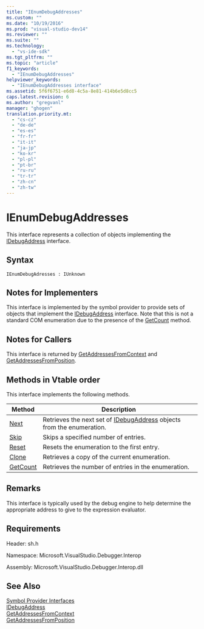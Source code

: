 ```yaml
---
title: "IEnumDebugAddresses"
ms.custom: ""
ms.date: "10/19/2016"
ms.prod: "visual-studio-dev14"
ms.reviewer: ""
ms.suite: ""
ms.technology: 
  - "vs-ide-sdk"
ms.tgt_pltfrm: ""
ms.topic: "article"
f1_keywords: 
  - "IEnumDebugAddresses"
helpviewer_keywords: 
  - "IEnumDebugAddresses interface"
ms.assetid: 5f6f6751-e6d8-4c5a-8e81-414b6e5d8cc5
caps.latest.revision: 6
ms.author: "gregvanl"
manager: "ghogen"
translation.priority.mt: 
  - "cs-cz"
  - "de-de"
  - "es-es"
  - "fr-fr"
  - "it-it"
  - "ja-jp"
  - "ko-kr"
  - "pl-pl"
  - "pt-br"
  - "ru-ru"
  - "tr-tr"
  - "zh-cn"
  - "zh-tw"
---
```

# IEnumDebugAddresses
This interface represents a collection of objects implementing the [IDebugAddress](../extensibility-debugger-reference/idebugaddress.md) interface.  
  
## Syntax  
  
```  
IEnumDebugAdresses : IUnknown  
```  
  
## Notes for Implementers  
 This interface is implemented by the symbol provider to provide sets of objects that implement the [IDebugAddress](../extensibility-debugger-reference/idebugaddress.md) interface. Note that this is not a standard COM enumeration due to the presence of the [GetCount](../extensibility-debugger-reference/ienumdebugaddresses--getcount.md) method.  
  
## Notes for Callers  
 This interface is returned by [GetAddressesFromContext](../extensibility-debugger-reference/idebugsymbolprovider--getaddressesfromcontext.md) and [GetAddressesFromPosition](../extensibility-debugger-reference/idebugsymbolprovider--getaddressesfromposition.md).  
  
## Methods in Vtable order  
 This interface implements the following methods.  
  
|Method|Description|  
|------------|-----------------|  
|[Next](../extensibility-debugger-reference/ienumdebugaddresses--next.md)|Retrieves the next set of [IDebugAddress](../extensibility-debugger-reference/idebugaddress.md) objects from the enumeration.|  
|[Skip](../extensibility-debugger-reference/ienumdebugaddresses--skip.md)|Skips a specified number of entries.|  
|[Reset](../extensibility-debugger-reference/ienumdebugaddresses--reset.md)|Resets the enumeration to the first entry.|  
|[Clone](../extensibility-debugger-reference/ienumdebugaddresses--clone.md)|Retrieves a copy of the current enumeration.|  
|[GetCount](../extensibility-debugger-reference/ienumdebugaddresses--getcount.md)|Retrieves the number of entries in the enumeration.|  
  
## Remarks  
 This interface is typically used by the debug engine to help determine the appropriate address to give to the expression evaluator.  
  
## Requirements  
 Header: sh.h  
  
 Namespace: Microsoft.VisualStudio.Debugger.Interop  
  
 Assembly: Microsoft.VisualStudio.Debugger.Interop.dll  
  
## See Also  
 [Symbol Provider Interfaces](../extensibility-debugger-reference/symbol-provider-interfaces.md)   
 [IDebugAddress](../extensibility-debugger-reference/idebugaddress.md)   
 [GetAddressesFromContext](../extensibility-debugger-reference/idebugsymbolprovider--getaddressesfromcontext.md)   
 [GetAddressesFromPosition](../extensibility-debugger-reference/idebugsymbolprovider--getaddressesfromposition.md)